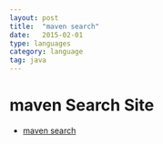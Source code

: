 ```yaml
---
layout: post
title:  "maven search"
date:   2015-02-01
type: languages
category: language
tag: java
---
```


# maven Search Site
* [maven search](http://search.maven.org/#search%7Cga%7C1%7C)